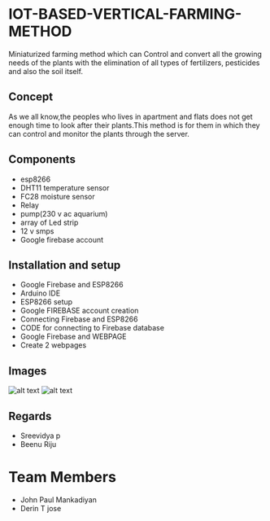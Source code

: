 # IOT-BASED-VERTICAL-FARMING-METHOD
Miniaturized farming method which can Control and convert all the growing needs of the plants with the elimination of all types of fertilizers, pesticides and also the soil itself.
## Concept
As we all know,the peoples who lives in apartment and flats does not get enough time to look after their plants.This method is for them in which they can control and monitor the plants through the server.
## Components
* esp8266
* DHT11 temperature sensor
* FC28 moisture sensor
* Relay
* pump(230 v ac aquarium)
* array of Led strip
* 12 v smps
* Google firebase account
## Installation and setup
* Google Firebase and ESP8266
* Arduino IDE
* ESP8266 setup
* Google FIREBASE account creation
* Connecting Firebase and ESP8266
* CODE for connecting to Firebase database
* Google Firebase and WEBPAGE
* Create 2 webpages 
## Images
![alt text](https://user-images.githubusercontent.com/60437235/162485655-cd872839-4537-4b02-ac81-6a8495c420ac.jpg)
![alt text](https://user-images.githubusercontent.com/60437235/162486203-9b65b703-c033-4ea5-9d79-ff8edde393c6.jpg)
## Regards
* Sreevidya p
* Beenu Riju
# Team Members
* John Paul Mankadiyan
* Derin T jose
